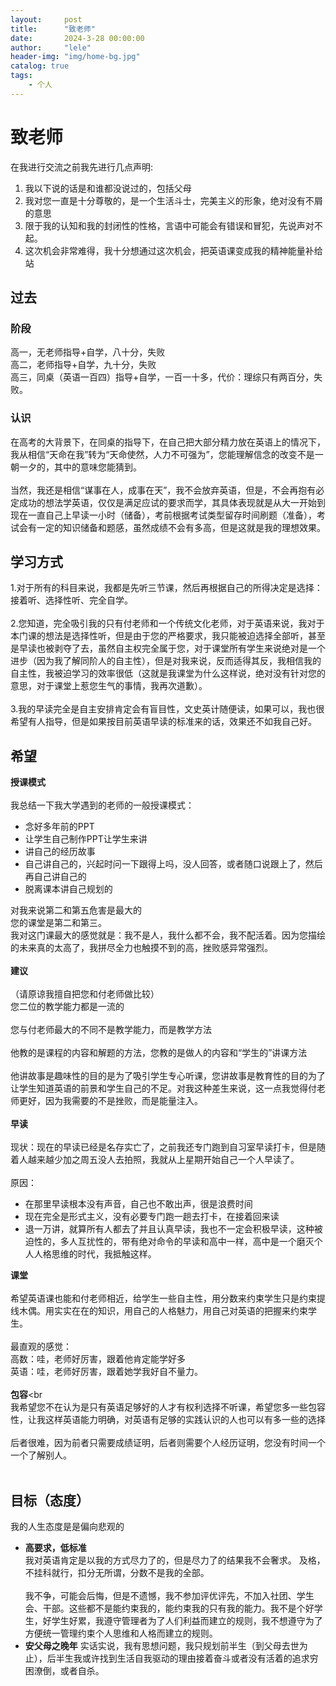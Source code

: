 ```yaml
---
layout:     post
title:      "致老师"
date:       2024-3-28 00:00:00
author:     "lele"
header-img: "img/home-bg.jpg"
catalog: true
tags:
    - 个人
---
```

# 致老师
在我进行交流之前我先进行几点声明:<br>
1. 我以下说的话是和谁都没说过的，包括父母
2. 我对您一直是十分尊敬的，是一个生活斗士，完美主义的形象，绝对没有不屑的意思
3. 限于我的认知和我的封闭性的性格，言语中可能会有错误和冒犯，先说声对不起。
4. 这次机会非常难得，我十分想通过这次机会，把英语课变成我的精神能量补给站<br>

## 过去<br>
### 阶段
高一，无老师指导+自学，八十分，失败<br>
高二，老师指导+自学，九十分，失败<br>
高三，同桌（英语一百四）指导+自学，一百一十多，代价：理综只有两百分，失败。<br>
### 认识
在高考的大背景下，在同桌的指导下，在自己把大部分精力放在英语上的情况下，我从相信“天命在我”转为“天命使然，人力不可强为”，您能理解信念的改变不是一朝一夕的，其中的意味您能猜到。<br><br>
当然，我还是相信“谋事在人，成事在天”，我不会放弃英语，但是，不会再抱有必定成功的想法学英语，仅仅是满足应试的要求而学，其具体表现就是从大一开始到现在一直自己上早读一小时（储备），考前根据考试类型留存时间刷题（准备），考试会有一定的知识储备和题感，虽然成绩不会有多高，但是这就是我的理想效果。
## 学习方式
1.对于所有的科目来说，我都是先听三节课，然后再根据自己的所得决定是选择：接着听、选择性听、完全自学。<br><br>
2.您知道，完全吸引我的只有付老师和一个传统文化老师，对于英语来说，我对于本门课的想法是选择性听，但是由于您的严格要求，我只能被迫选择全部听，甚至是早读也被剥夺了去，虽然自主权完全属于您，对于课堂所有学生来说绝对是一个进步（因为我了解同阶人的自主性），但是对我来说，反而适得其反，我相信我的自主性，我被迫学习的效率很低（这就是我课堂为什么这样说，绝对没有针对您的意思，对于课堂上惹您生气的事情，我再次道歉）。<br><br>
3.我的早读完全是自主安排肯定会有盲目性，文史英计随便读，如果可以，我也很希望有人指导，但是如果按目前英语早读的标准来的话，效果还不如我自己好。
## 希望
**授课模式**<br><br>
我总结一下我大学遇到的老师的一般授课模式：<br>
- 念好多年前的PPT
- 让学生自己制作PPT让学生来讲
- 讲自己的经历故事
- 自己讲自己的，兴起时问一下跟得上吗，没人回答，或者随口说跟上了，然后再自己讲自己的
- 脱离课本讲自己规划的<br>

对我来说第二和第五危害是最大的<br>
您的课堂是第二和第三。<br>
我对这门课最大的感觉就是：我不是人，我什么都不会，我不配活着。因为您描绘的未来真的太高了，我拼尽全力也触摸不到的高，挫败感异常强烈。<br><br>
**建议**<br><br>
（请原谅我擅自把您和付老师做比较）<br>
您二位的教学能力都是一流的<br><br>
您与付老师最大的不同不是教学能力，而是教学方法<br><br>
他教的是课程的内容和解题的方法，您教的是做人的内容和“学生的”讲课方法<br><br>
他讲故事是趣味性的目的是为了吸引学生专心听课，您讲故事是教育性的目的为了让学生知道英语的前景和学生自己的不足。对我这种差生来说，这一点我觉得付老师更好，因为我需要的不是挫败，而是能量注入。<br><br>
**早读**<br><br>
现状：现在的早读已经是名存实亡了，之前我还专门跑到自习室早读打卡，但是随着人越来越少加之周五没人去拍照，我就从上星期开始自己一个人早读了。<br><br>
原因：<br>
- 在那里早读根本没有声音，自己也不敢出声，很是浪费时间
- 现在完全是形式主义，没有必要专门跑一趟去打卡，在接着回来读
- 退一万讲，就算所有人都去了并且认真早读，我也不一定会积极早读，这种被迫性的，多人互扰性的，带有绝对命令的早读和高中一样，高中是一个磨灭个人人格思维的时代，我抵触这样。<br>

**课堂**<br><br>
希望英语课也能和付老师相近，给学生一些自主性，用分数来约束学生只是约束提线木偶。用实实在在的知识，用自己的人格魅力，用自己对英语的把握来约束学生。<br><br>
最直观的感觉：<br>
高数：哇，老师好厉害，跟着他肯定能学好多<br>
英语：哇，老师好厉害，跟着她学我好自不量力。<br><br>
**包容**<br<br>
我希望您不在认为是只有英语足够好的人才有权利选择不听课，希望您多一些包容性，让我这样英语能力明确，对英语有足够的实践认识的人也可以有多一些的选择<br><br>
后者很难，因为前者只需要成绩证明，后者则需要个人经历证明，您没有时间一个一个了解别人。<br><br>
## 目标（态度）
我的人生态度是是偏向悲观的<br>
- **高要求，低标准**<br>
我对英语肯定是以我的方式尽力了的，但是尽力了的结果我不会奢求。
及格，不挂科就行，扣分无所谓，分数不是我的全部。<br><br>
我不争，可能会后悔，但是不遗憾，我不参加评优评先，不加入社团、学生会、干部。这些都不是能约束我的，能约束我的只有我的能力。我不是个好学生，好学生好累，我遵守管理者为了人们利益而建立的规则，我不想遵守为了方便统一管理约束个人思维和人格而建立的规则。
- **安父母之晚年**
实话实说，我有思想问题，我只规划前半生（到父母去世为止），后半生我或许找到生活自我驱动的理由接着奋斗或者没有活着的追求穷困潦倒，或者自杀。
